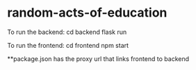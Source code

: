 # random-acts-of-education

To run the backend:
cd backend
flask run

To run the frontend:
cd frontend
npm start

**package.json has the proxy url that links frontend to backend